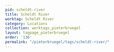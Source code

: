 ```yaml
---
pid: scheldt-river
title: Scheldt River
worktag: Scheldt River
category: Locations
collection: worktags_pieterbruegel
layout: tagpage_pieterbruegel
order: '136'
permalink: "/pieterbruegel/tags/scheldt-river/"
---
```

